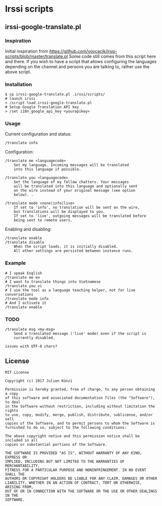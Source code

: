 # Irssi scripts

## irssi-google-translate.pl

### Inspiration

Initial inspiration from https://github.com/vovcacik/irssi-scripts/blob/master/translate.pl
Some code still comes from this script here and there. If you wish to have a script that allows configuring
the languages depending on the channel and persons you are talking to, rather use the above
script.

### Installation

````
$ cp irssi-google-translate.pl .irssi/scripts/
# launch irssi
> /script load irssi-google-translate.pl
# Setup Google Translation API key
> /set i18n_google_api_key <yourapikey>
````

### Usage


Current configuration and status:
````
/translate info
````

Configuration:
````
/translate me <languagecode>
	Set my language. Incoming messages will be translated
	into this language if possible.
	
/translate you <languagecode>
	Set the language of my fellow chatters. Your messages 
	will be translated into this language and optionally sent
	on the wire instead of your original message (see option
	below). .
	
/translate mode <none|info|live>
	If set to 'info', no translation will be sent on the wire, 
	but translations will be displayed to you.
	If set to 'live', outgoing messages will be translated before
	being sent to remote users.
````

Enabling and disabling:
````
/translate enable
/translate disable
	When the script loads, it is initially disabled.
	All other settings are persisted between instance runs.
````

### Example
````
# I speak English
/translate me en
# I want to translate things into Vietnamese
/translate you vi
# I use the tool as a language teaching helper, not for live conversations
/translate mode info
# And I activate it
/translate enable
````

### TODO
````
/translate msg <my-msg>
	Send a translated message ('live' mode) even if the script is 
	currently disabled.
	
issues with UTF-8 chars?
````

## License

````
MIT License

Copyright (c) 2017 Julien Künzi

Permission is hereby granted, free of charge, to any person obtaining a copy
of this software and associated documentation files (the "Software"), to deal
in the Software without restriction, including without limitation the rights
to use, copy, modify, merge, publish, distribute, sublicense, and/or sell
copies of the Software, and to permit persons to whom the Software is
furnished to do so, subject to the following conditions:

The above copyright notice and this permission notice shall be included in all
copies or substantial portions of the Software.

THE SOFTWARE IS PROVIDED "AS IS", WITHOUT WARRANTY OF ANY KIND, EXPRESS OR
IMPLIED, INCLUDING BUT NOT LIMITED TO THE WARRANTIES OF MERCHANTABILITY,
FITNESS FOR A PARTICULAR PURPOSE AND NONINFRINGEMENT. IN NO EVENT SHALL THE
AUTHORS OR COPYRIGHT HOLDERS BE LIABLE FOR ANY CLAIM, DAMAGES OR OTHER
LIABILITY, WHETHER IN AN ACTION OF CONTRACT, TORT OR OTHERWISE, ARISING FROM,
OUT OF OR IN CONNECTION WITH THE SOFTWARE OR THE USE OR OTHER DEALINGS IN THE
SOFTWARE.
````
